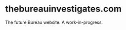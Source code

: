 thebureauinvestigates.com
=========================

The future Bureau website. A work-in-progress.
